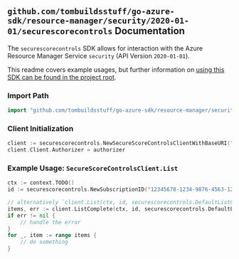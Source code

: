 
## `github.com/tombuildsstuff/go-azure-sdk/resource-manager/security/2020-01-01/securescorecontrols` Documentation

The `securescorecontrols` SDK allows for interaction with the Azure Resource Manager Service `security` (API Version `2020-01-01`).

This readme covers example usages, but further information on [using this SDK can be found in the project root](https://github.com/tombuildsstuff/go-azure-sdk/tree/main/docs).

### Import Path

```go
import "github.com/tombuildsstuff/go-azure-sdk/resource-manager/security/2020-01-01/securescorecontrols"
```


### Client Initialization

```go
client := securescorecontrols.NewSecureScoreControlsClientWithBaseURI("https://management.azure.com")
client.Client.Authorizer = authorizer
```


### Example Usage: `SecureScoreControlsClient.List`

```go
ctx := context.TODO()
id := securescorecontrols.NewSubscriptionID("12345678-1234-9876-4563-123456789012")

// alternatively `client.List(ctx, id, securescorecontrols.DefaultListOperationOptions())` can be used to do batched pagination
items, err := client.ListComplete(ctx, id, securescorecontrols.DefaultListOperationOptions())
if err != nil {
	// handle the error
}
for _, item := range items {
	// do something
}
```
